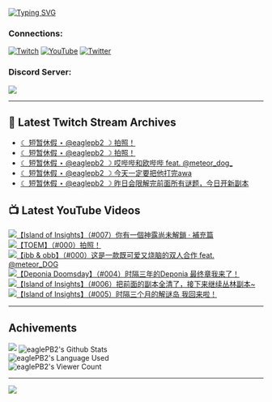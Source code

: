 <!--### Hello people, I'm EaglePB2 - The one who building something for fun 👋
Thank you for standby for this profile.   
The purpose of this profile is coming soon.   
You may come back later, as you wish if this readme.md is updated.   -->

<a href="https://git.io/typing-svg"><img src="https://readme-typing-svg.herokuapp.com?font=Fira+Code&duration=1000&pause=5000&vCenter=true&random=false&width=500&lines=%F0%9F%91%8B+Hello+Everyone%2C+I'm+EaglePB2.;%F0%9F%99%87+Thank+you+for+stopping+by+my+profile.+;%F0%9F%94%AD+%3D%3D%3D%3D+%F0%9F%94%AD;%F0%9F%91%8B+%E4%BD%A0%E5%A5%BD%EF%BC%8C%E6%AD%A1%E8%BF%8E%E4%BE%86%E5%88%B0%E6%88%91%E7%9A%84%E4%BB%A3%E7%A2%BC%E5%BA%AB%E3%80%82;%F0%9F%99%87+%E6%84%9F%E8%AC%9D%E5%89%8D%E4%BE%86%E5%8F%83%E8%A7%80%E5%B0%8F%E5%B1%8B+owo~" alt="Typing SVG" /></a>

### Connections:

[![Twitch](https://img.shields.io/badge/Twitch-9347FF?style=flat-square&logo=twitch&logoColor=white)](https://www.twitch.tv/eaglepb2)
[![YouTube](https://img.shields.io/badge/YouTube-%23FF0000.svg?style=flat-square&logo=YouTube&logoColor=white)](https://www.youtube.com/eaglepb2)
[![Twitter](https://img.shields.io/badge/Twitter-%231DA1F2.svg?style=flat-square&logo=Twitter&logoColor=white)](https://twitter.com/eaglepb2)

### Discord Server:

[![](https://invidget.switchblade.xyz/qKrub9b?theme=dark&language=ch)](https://discord.gg/qKrub9b)

---

## 👾 Latest Twitch Stream Archives
<!-- TWITCH:START -->
- [☾ 短暂休假 ⋆ @eaglepb2 ☽  拍照！](https://www.twitch.tv/videos/2502496254)
- [☾ 短暂休假 ⋆ @eaglepb2 ☽  拍照！](https://www.twitch.tv/videos/2502428920)
- [☾ 短暂休假 ⋆ @eaglepb2 ☽  哎哔哔和欧哔哔 feat. @meteor_dog_](https://www.twitch.tv/videos/2501665716)
- [☾ 短暂休假 ⋆ @eaglepb2 ☽  今天一定要把他打完awa](https://www.twitch.tv/videos/2500827114)
- [☾ 短暂休假 ⋆ @eaglepb2 ☽  昨日会限解完前面所有谜题，今日开新副本](https://www.twitch.tv/videos/2500617415)
<!-- TWITCH:END -->



## 📺 Latest YouTube Videos
<!-- YOUTUBE:START -->
<!-- YOUTUBE:END -->

<!-- BEGIN YOUTUBE-CARDS -->
<a href="https://www.youtube.com/watch?v=xtBBFYbj8L0">
  <picture>
    <source media="(prefers-color-scheme: dark)" srcset="https://ytcards.demolab.com/?id=xtBBFYbj8L0&title=%E3%80%90Island+of+Insights%E3%80%91%EF%BC%88%23007%EF%BC%89%E4%BD%A0%E6%9C%89%E4%B8%80%E5%80%8B%E7%A5%9E%E9%9C%B2%E5%B0%9A%E6%9C%AA%E8%A7%A3%E9%8E%96+%C2%B7+%E8%A3%9C%E5%85%85%E7%AF%87&lang=zh&timestamp=1751628213&background_color=%230d1117&title_color=%23ffffff&stats_color=%23dedede&max_title_lines=1&width=250&border_radius=5&duration=0">
    <img src="https://ytcards.demolab.com/?id=xtBBFYbj8L0&title=%E3%80%90Island+of+Insights%E3%80%91%EF%BC%88%23007%EF%BC%89%E4%BD%A0%E6%9C%89%E4%B8%80%E5%80%8B%E7%A5%9E%E9%9C%B2%E5%B0%9A%E6%9C%AA%E8%A7%A3%E9%8E%96+%C2%B7+%E8%A3%9C%E5%85%85%E7%AF%87&lang=zh&timestamp=1751628213&background_color=%23ffffff&title_color=%2324292f&stats_color=%2357606a&max_title_lines=1&width=250&border_radius=5&duration=0" alt="【Island of Insights】（#007）你有一個神露尚未解鎖 · 補充篇" title="【Island of Insights】（#007）你有一個神露尚未解鎖 · 補充篇">
  </picture>
</a>
<a href="https://www.youtube.com/watch?v=DiB_lnRt338">
  <picture>
    <source media="(prefers-color-scheme: dark)" srcset="https://ytcards.demolab.com/?id=DiB_lnRt338&title=%E3%80%90TOEM%E3%80%91%EF%BC%88%23000%EF%BC%89%E6%8B%8D%E7%85%A7%EF%BC%81&lang=zh&timestamp=1751615568&background_color=%230d1117&title_color=%23ffffff&stats_color=%23dedede&max_title_lines=1&width=250&border_radius=5&duration=15786">
    <img src="https://ytcards.demolab.com/?id=DiB_lnRt338&title=%E3%80%90TOEM%E3%80%91%EF%BC%88%23000%EF%BC%89%E6%8B%8D%E7%85%A7%EF%BC%81&lang=zh&timestamp=1751615568&background_color=%23ffffff&title_color=%2324292f&stats_color=%2357606a&max_title_lines=1&width=250&border_radius=5&duration=15786" alt="【TOEM】（#000）拍照！" title="【TOEM】（#000）拍照！">
  </picture>
</a>
<a href="https://www.youtube.com/watch?v=dSrTwV3sfMs">
  <picture>
    <source media="(prefers-color-scheme: dark)" srcset="https://ytcards.demolab.com/?id=dSrTwV3sfMs&title=%E3%80%90ibb+%26+obb%E3%80%91%EF%BC%88%23000%EF%BC%89%E8%BF%99%E6%98%AF%E4%B8%80%E6%AC%BE%E6%97%A2%E5%8F%AF%E7%88%B1%E5%8F%88%E7%83%A7%E8%84%91%E7%9A%84%E5%8F%8C%E4%BA%BA%E5%90%88%E4%BD%9C+feat.++%40meteor_DOG&lang=zh&timestamp=1751599308&background_color=%230d1117&title_color=%23ffffff&stats_color=%23dedede&max_title_lines=1&width=250&border_radius=5&duration=5563">
    <img src="https://ytcards.demolab.com/?id=dSrTwV3sfMs&title=%E3%80%90ibb+%26+obb%E3%80%91%EF%BC%88%23000%EF%BC%89%E8%BF%99%E6%98%AF%E4%B8%80%E6%AC%BE%E6%97%A2%E5%8F%AF%E7%88%B1%E5%8F%88%E7%83%A7%E8%84%91%E7%9A%84%E5%8F%8C%E4%BA%BA%E5%90%88%E4%BD%9C+feat.++%40meteor_DOG&lang=zh&timestamp=1751599308&background_color=%23ffffff&title_color=%2324292f&stats_color=%2357606a&max_title_lines=1&width=250&border_radius=5&duration=5563" alt="【ibb & obb】（#000）这是一款既可爱又烧脑的双人合作 feat.  @meteor_DOG" title="【ibb & obb】（#000）这是一款既可爱又烧脑的双人合作 feat.  @meteor_DOG">
  </picture>
</a>
<a href="https://www.youtube.com/watch?v=rfrzxBCt5sc">
  <picture>
    <source media="(prefers-color-scheme: dark)" srcset="https://ytcards.demolab.com/?id=rfrzxBCt5sc&title=%E3%80%90Deponia+Doomsday%E3%80%91%EF%BC%88%23004%EF%BC%89%E6%97%B6%E9%9A%94%E4%B8%89%E5%B9%B4%E7%9A%84Deponia+%E6%9C%80%E7%BB%88%E7%AB%A0%E6%88%91%E6%9D%A5%E4%BA%86%EF%BC%81&lang=zh&timestamp=1751552198&background_color=%230d1117&title_color=%23ffffff&stats_color=%23dedede&max_title_lines=1&width=250&border_radius=5&duration=35788">
    <img src="https://ytcards.demolab.com/?id=rfrzxBCt5sc&title=%E3%80%90Deponia+Doomsday%E3%80%91%EF%BC%88%23004%EF%BC%89%E6%97%B6%E9%9A%94%E4%B8%89%E5%B9%B4%E7%9A%84Deponia+%E6%9C%80%E7%BB%88%E7%AB%A0%E6%88%91%E6%9D%A5%E4%BA%86%EF%BC%81&lang=zh&timestamp=1751552198&background_color=%23ffffff&title_color=%2324292f&stats_color=%2357606a&max_title_lines=1&width=250&border_radius=5&duration=35788" alt="【Deponia Doomsday】（#004）时隔三年的Deponia 最终章我来了！" title="【Deponia Doomsday】（#004）时隔三年的Deponia 最终章我来了！">
  </picture>
</a>
<a href="https://www.youtube.com/watch?v=VWBfwjrWMMk">
  <picture>
    <source media="(prefers-color-scheme: dark)" srcset="https://ytcards.demolab.com/?id=VWBfwjrWMMk&title=%E3%80%90Island+of+Insights%E3%80%91%EF%BC%88%23006%EF%BC%89%E6%8A%8A%E5%89%8D%E9%9D%A2%E7%9A%84%E5%89%AF%E6%9C%AC%E5%85%A8%E6%B8%85%E4%BA%86%EF%BC%8C%E6%8E%A5%E4%B8%8B%E6%9D%A5%E7%BB%A7%E7%BB%AD%E4%B8%9B%E6%9E%97%E5%89%AF%E6%9C%AC~&lang=zh&timestamp=1751352087&background_color=%230d1117&title_color=%23ffffff&stats_color=%23dedede&max_title_lines=1&width=250&border_radius=5&duration=7696">
    <img src="https://ytcards.demolab.com/?id=VWBfwjrWMMk&title=%E3%80%90Island+of+Insights%E3%80%91%EF%BC%88%23006%EF%BC%89%E6%8A%8A%E5%89%8D%E9%9D%A2%E7%9A%84%E5%89%AF%E6%9C%AC%E5%85%A8%E6%B8%85%E4%BA%86%EF%BC%8C%E6%8E%A5%E4%B8%8B%E6%9D%A5%E7%BB%A7%E7%BB%AD%E4%B8%9B%E6%9E%97%E5%89%AF%E6%9C%AC~&lang=zh&timestamp=1751352087&background_color=%23ffffff&title_color=%2324292f&stats_color=%2357606a&max_title_lines=1&width=250&border_radius=5&duration=7696" alt="【Island of Insights】（#006）把前面的副本全清了，接下来继续丛林副本~" title="【Island of Insights】（#006）把前面的副本全清了，接下来继续丛林副本~">
  </picture>
</a>
<a href="https://www.youtube.com/watch?v=z0ga4WaxBoc">
  <picture>
    <source media="(prefers-color-scheme: dark)" srcset="https://ytcards.demolab.com/?id=z0ga4WaxBoc&title=%E3%80%90Island+of+Insights%E3%80%91%EF%BC%88%23005%EF%BC%89%E6%97%B6%E9%9A%94%E4%B8%89%E4%B8%AA%E6%9C%88%E7%9A%84%E8%A7%A3%E8%B0%9C%E5%B2%9B+%E6%88%91%E5%9B%9E%E6%9D%A5%E5%95%A6%EF%BC%81&lang=zh&timestamp=1751185484&background_color=%230d1117&title_color=%23ffffff&stats_color=%23dedede&max_title_lines=1&width=250&border_radius=5&duration=16004">
    <img src="https://ytcards.demolab.com/?id=z0ga4WaxBoc&title=%E3%80%90Island+of+Insights%E3%80%91%EF%BC%88%23005%EF%BC%89%E6%97%B6%E9%9A%94%E4%B8%89%E4%B8%AA%E6%9C%88%E7%9A%84%E8%A7%A3%E8%B0%9C%E5%B2%9B+%E6%88%91%E5%9B%9E%E6%9D%A5%E5%95%A6%EF%BC%81&lang=zh&timestamp=1751185484&background_color=%23ffffff&title_color=%2324292f&stats_color=%2357606a&max_title_lines=1&width=250&border_radius=5&duration=16004" alt="【Island of Insights】（#005）时隔三个月的解谜岛 我回来啦！" title="【Island of Insights】（#005）时隔三个月的解谜岛 我回来啦！">
  </picture>
</a>
<!-- END YOUTUBE-CARDS -->

---

## Achivements
[![](https://github-profile-trophy.vercel.app/?username=eaglepb2&theme=monokai&no-bg=true&&title=Repositories,Issues,Commit,MultiLanguage)](https://github.com/anuraghazra/github-readme-stats)
<img align="center" alt="eaglePB2's Github Stats" src="https://github-readme-stats.vercel.app/api?username=eaglePB2&show_icons=true&hide_border=true&theme=merko" />
<br>
<img align="center" alt="eaglePB2's Language Used" src="https://github-readme-stats.vercel.app/api/top-langs/?username=eaglePB2&show_icons=true&hide_border=true&theme=merko&layout=compact&langs_count=8" />
<br>
<img align="center" alt="eaglePB2's Viewer Count" src="https://visitcount.itsvg.in/api?id=eaglepb2&label=Profile%20Views&color=3&icon=5&pretty=true" />

<hr>

<!-- RANDOMQUOTE:START -->
![](https://quotes-github-readme.vercel.app/api?type=horizontal&theme=merko)
<!-- RANDOMQUOTE:END -->


<!--
       _____   _   _   _____       _____   _   _   ____   
      |_   _| | | | | |  ___|     |  ___| | \ | | |  _  \  
        | |   | |_| | | |___      | |___  |  \| | | | | | 
        | |   |  _  | |  ___|     |  ___| |     | | | | | 
        | |   | | | | | |___      | |___  | |\  | | |_| | 
        |_|   |_| |_| |_____|     |_____| |_| \_| |____ / 
      
-->
